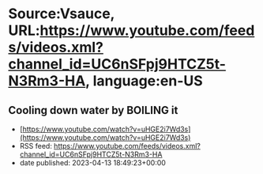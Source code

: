 # Source:Vsauce, URL:https://www.youtube.com/feeds/videos.xml?channel_id=UC6nSFpj9HTCZ5t-N3Rm3-HA, language:en-US

## Cooling down water by BOILING it
 - [https://www.youtube.com/watch?v=uHGE2i7Wd3s](https://www.youtube.com/watch?v=uHGE2i7Wd3s)
 - RSS feed: https://www.youtube.com/feeds/videos.xml?channel_id=UC6nSFpj9HTCZ5t-N3Rm3-HA
 - date published: 2023-04-13 18:49:23+00:00



